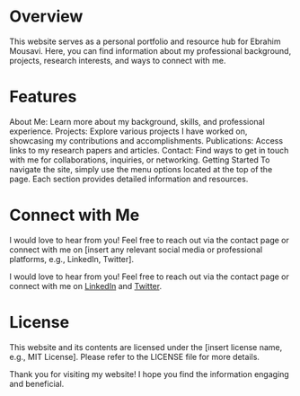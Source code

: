 # Overview

This website serves as a personal portfolio and resource hub for Ebrahim Mousavi. Here, you can find information about my professional background, projects, research interests, and ways to connect with me.

# Features

About Me: Learn more about my background, skills, and professional experience.
Projects: Explore various projects I have worked on, showcasing my contributions and accomplishments.
Publications: Access links to my research papers and articles.
Contact: Find ways to get in touch with me for collaborations, inquiries, or networking.
Getting Started
To navigate the site, simply use the menu options located at the top of the page. Each section provides detailed information and resources.

# Connect with Me

I would love to hear from you! Feel free to reach out via the contact page or connect with me on [insert any relevant social media or professional platforms, e.g., LinkedIn, Twitter].

I would love to hear from you! Feel free to reach out via the contact page or connect with me on [LinkedIn](https://www.linkedin.com/in/ebimsv/) and [Twitter](https://x.com/ebiimsv).

# License

This website and its contents are licensed under the [insert license name, e.g., MIT License]. Please refer to the LICENSE file for more details.

Thank you for visiting my website! I hope you find the information engaging and beneficial.

